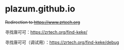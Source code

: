 # plazum.github.io
~~Redirection to https://www.zrtech.org~~

寻找唐可可：https://zrtech.org/find-keke/

寻找唐可可（调试用）：https://zrtech.org/find-keke/debug
